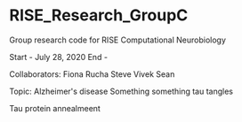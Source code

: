 # RISE_Research_GroupC
Group research code for RISE Computational Neurobiology

Start - July 28, 2020
End - 

Collaborators: Fiona Rucha Steve Vivek Sean

Topic: Alzheimer's disease
Something something tau tangles

Tau protein annealmeent
